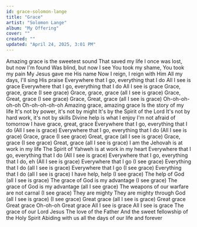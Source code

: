 ```yaml
---
id: grace-solomon-lange
title: "Grace"
artist: "Solomon Lange"
album: "My Offering"
cover: ""
created: ""
updated: "April 24, 2025, 3:01 PM"
---
```


Amazing grace is the sweetest sound
That saved my life
I once was lost, but now I'm found
Was blind, but now I see
You took my shame, You took my pain
My Jesus gave me His name
Now I reign, I reign with Him
All my days, I'll sing His praise
Everywhere that I go, everything that I do
All I see is grace
Everywhere that I go, everything that I do
All I see is grace
Grace, grace, grace (I see grace)
Grace, grace, grace (all I see is grace)
Grace, Great, grace (I see grace)
Grace, Great, grace (all I see is grace)
Oh-oh-oh-oh-oh
Oh-oh-oh-oh-oh
Amazing grace, amazing grace
Is the story of my life
It's not by power, it's not by might
It's by the Spirit of the Lord
It's not by hard work, it's not by skills
Divine help is what I enjoy
I'm not afraid of tomorrow
I have grace, great, grace
Everywhere that I go, everything that I do
(All I see is grace)
Everywhere that I go, everything that I do
(All I see is grace)
Grace, grace (I see grace)
Great, grace (all I see is grace)
Grace, grace (I see grace)
Great, grace (all I see is grace)
I am the Jehovah is at work in my life
The Spirit of Yahweh is at work in my heart
Everywhere that I go, everything that I do
(All I see is grace)
Everywhere that I go, everything that I do, eh
(All I see is grace)
Everywhere that I go (I see grace)
Everything that I do (all I see is grace)
Everywhere that I go (I see grace)
Everything that I do (all I see is grace)
I have help, help (I see grace)
The help of God (all I see is grace)
The grace of God is my advantage (I see grace)
The grace of God is my advantage (all I see grace)
The weapons of our warfare are not carnal (I see grace)
They are mighty
They are mighty through God (all I see is grace)
(I see grace)
Great grace (all I see is grace)
Great grace
Great grace
Oh-oh-oh
Great grace
All I see is grace
All I see is grace
The grace of our Lord Jesus
The love of the Father
And the sweet fellowship of the Holy Spirit
Abiding with us all the days of our life and forever